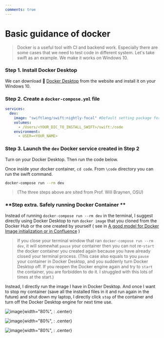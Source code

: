 ```yaml
---
comments: true
---
```


# **Basic guidance of docker** 

> Docker is a useful tool with CI and backend work. Especially there are some cases that we need to test code in different system. Let's take swift as an example. We make it works on Windows 10.

### **Step 1. Install Docker Desktop**

We can download :whale: [Docker Desktop](https://docs.docker.com/get-docker/) from the website and install it on your Windows 10.

### **Step 2. Create a `docker-compose.yml` file**

```yaml title="docker-compose.yml"
services:
  dev:
    image: "swiftlang/swift:nightly-focal" #Default setting package for your system
    volumes:
      - /Users/<YOUR_DIC_TO_INSTALL_SWIFT>/swift:/code
    environment:
      - USER=<YOUR_NAME>
```

### **Step 3. Launch the `dev` Docker service created in Step 2**

Turn on your Docker Desktop. Then run the code below. 

Once inside your docker container, `cd code`.  From `\code` directory you can run the swift command.

```bash title="Git Bash"
docker-compose run --rm dev
```

> (The three steps above are sited from Prof. Will Braynen, OSU)

### **Step extra. Safely running Docker Container **

Instead of running `docker-compose run --rm dev` in the terminal, I suggest directly using Docker Desktop to run `docker image` that you cloned from the Docker Hub or the one created by yourself ( see in [A good model for Docker Image initialization or in Confluence](https://yuantianle.github.io/2_Software_Engineering/Docker/A_good_model_for_Docker_Image_initialization/) )

>If you close your terminal window that ran `docker-compose run --rm dev`, it will somewhat `pause` your container then you can not re-`start` the docker container you created again because you have already closed your terminal process. (This case also equals to you `pause` your container in Docker Desktop, and you suddenly turn Docker Desktop off. If you reopen the Docker engine again and try to `start` the container, you are forbidden to do it. I struggled with this lots of times at the start.)

Instead, I directly run the image I have in Docker Desktop. And once I want to stop my container (save all the installed files in it and run again in the future) and shut down my laptop, I directly click `stop` of the container and turn off the Docker Desktop engine for next time use. 

![image](https://user-images.githubusercontent.com/61530469/201456350-c497ecf8-e888-4d4c-9a6a-e202914c8e81.png){width="80%", : .center}

![image](https://user-images.githubusercontent.com/61530469/201456354-dddf4c89-c0aa-4df6-9c82-8c83cd657cd7.png){width="80%", : .center}

![image](https://user-images.githubusercontent.com/61530469/201456359-757131cf-482b-4292-830f-9631b401f514.png){width="80%", : .center}


